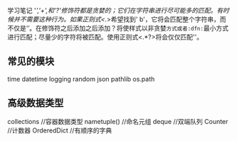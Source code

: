 学习笔记
'*','+',和'?'修饰符都是贪婪的；它们在字符串进行尽可能多的匹配。有时候并不需要这种行为。如果正则式<.*>希望找到'<a> b<c>'，它将会匹配整个字符串，而不仅是‘<a>’。在修饰符之后添加之后添加？将使样式以非贪婪`方式或者:dfn:`最小方式进行匹配；尽量少的字符将被匹配。使用正则式<.*?>将会仅仅匹配'<a>'。

## 常见的模块
time
datetime
logging
random
json
pathlib
os.path

## 高级数据类型
collections  //容器数据类型
nametuple()  //命名元组
deque        //双端队列
Counter      //计数器
OrderedDict  //有顺序的字典